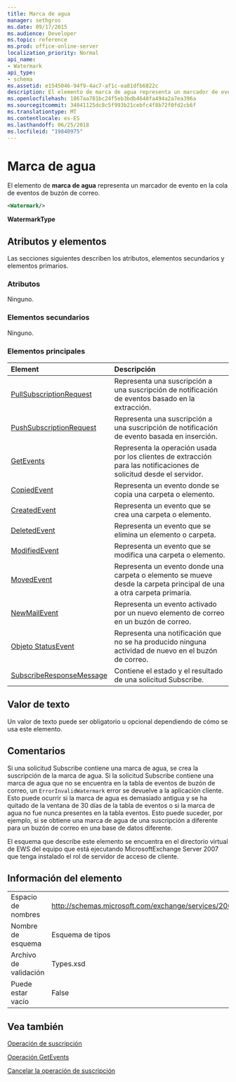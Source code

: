 ```yaml
---
title: Marca de agua
manager: sethgros
ms.date: 09/17/2015
ms.audience: Developer
ms.topic: reference
ms.prod: office-online-server
localization_priority: Normal
api_name:
- Watermark
api_type:
- schema
ms.assetid: e1545046-94f9-4ac7-af1c-ea81dfb6822c
description: El elemento de marca de agua representa un marcador de evento en la cola de eventos de buzón de correo.
ms.openlocfilehash: 1867aa781bc24f5eb3bdb4648fa494a2a7ea396a
ms.sourcegitcommit: 34041125dc8c5f993b21cebfc4f8b72f0fd2cb6f
ms.translationtype: MT
ms.contentlocale: es-ES
ms.lasthandoff: 06/25/2018
ms.locfileid: "19840975"
---
```

# <a name="watermark"></a>Marca de agua

El elemento de **marca de agua** representa un marcador de evento en la cola de eventos de buzón de correo. 
  
```xml
<Watermark/>
```

 **WatermarkType**
## <a name="attributes-and-elements"></a>Atributos y elementos

Las secciones siguientes describen los atributos, elementos secundarios y elementos primarios.
  
### <a name="attributes"></a>Atributos

Ninguno.
  
### <a name="child-elements"></a>Elementos secundarios

Ninguno.
  
### <a name="parent-elements"></a>Elementos principales

|**Element**|**Descripción**|
|:-----|:-----|
|[PullSubscriptionRequest](pullsubscriptionrequest.md) <br/> |Representa una suscripción a una suscripción de notificación de eventos basado en la extracción.  <br/> |
|[PushSubscriptionRequest](pushsubscriptionrequest.md) <br/> |Representa una suscripción a una suscripción de notificación de evento basada en inserción.  <br/> |
|[GetEvents](getevents.md) <br/> |Representa la operación usada por los clientes de extracción para las notificaciones de solicitud desde el servidor.  <br/> |
|[CopiedEvent](copiedevent.md) <br/> |Representa un evento donde se copia una carpeta o elemento.  <br/> |
|[CreatedEvent](createdevent.md) <br/> |Representa un evento que se crea una carpeta o elemento.  <br/> |
|[DeletedEvent](deletedevent.md) <br/> |Representa un evento que se elimina un elemento o carpeta.  <br/> |
|[ModifiedEvent](modifiedevent.md) <br/> |Representa un evento que se modifica una carpeta o elemento.  <br/> |
|[MovedEvent](movedevent.md) <br/> |Representa un evento donde una carpeta o elemento se mueve desde la carpeta principal de una a otra carpeta primaria.  <br/> |
|[NewMailEvent](newmailevent.md) <br/> |Representa un evento activado por un nuevo elemento de correo en un buzón de correo.  <br/> |
|[Objeto StatusEvent](statusevent.md) <br/> |Representa una notificación que no se ha producido ninguna actividad de nuevo en el buzón de correo.  <br/> |
|[SubscribeResponseMessage](subscriberesponsemessage.md) <br/> |Contiene el estado y el resultado de una solicitud Subscribe.  <br/> |
   
## <a name="text-value"></a>Valor de texto

Un valor de texto puede ser obligatorio u opcional dependiendo de cómo se usa este elemento.
  
## <a name="remarks"></a>Comentarios

Si una solicitud Subscribe contiene una marca de agua, se crea la suscripción de la marca de agua. Si la solicitud Subscribe contiene una marca de agua que no se encuentra en la tabla de eventos de buzón de correo, un `ErrorInvalidWatermark` error se devuelve a la aplicación cliente. Esto puede ocurrir si la marca de agua es demasiado antigua y se ha quitado de la ventana de 30 días de la tabla de eventos o si la marca de agua no fue nunca presentes en la tabla eventos. Esto puede suceder, por ejemplo, si se obtiene una marca de agua de una suscripción a diferente para un buzón de correo en una base de datos diferente. 
  
El esquema que describe este elemento se encuentra en el directorio virtual de EWS del equipo que está ejecutando MicrosoftExchange Server 2007 que tenga instalado el rol de servidor de acceso de cliente.
  
## <a name="element-information"></a>Información del elemento

|||
|:-----|:-----|
|Espacio de nombres  <br/> |http://schemas.microsoft.com/exchange/services/2006/types  <br/> |
|Nombre de esquema  <br/> |Esquema de tipos  <br/> |
|Archivo de validación  <br/> |Types.xsd  <br/> |
|Puede estar vacío  <br/> |False  <br/> |
   
## <a name="see-also"></a>Vea también



[Operación de suscripción](subscribe-operation.md)
  
[Operación GetEvents](getevents-operation.md)
  
[Cancelar la operación de suscripción](unsubscribe-operation.md)

